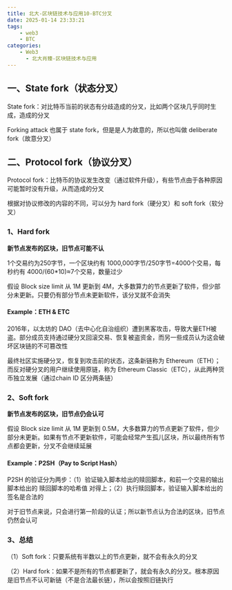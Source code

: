 ```yaml
---
title: 北大-区块链技术与应用10-BTC分叉
date: 2025-01-14 23:33:21
tags:
    - web3
    - BTC
categories:
    - Web3
      - 北大肖臻-区块链技术与应用
---
```


## 一、State fork（状态分叉）

State fork：对比特币当前的状态有分歧造成的分叉，比如两个区块几乎同时生成，造成的分叉

Forking attack 也属于 state fork，但是是人为故意的，所以也叫做 deliberate fork（故意分叉）

## 二、Protocol fork（协议分叉）

Protocol fork：比特币的协议发生改变（通过软件升级），有些节点由于各种原因可能暂时没有升级，从而造成的分叉

根据对协议修改的内容的不同，可以分为 hard fork（硬分叉）和 soft fork（软分叉）

### 1、Hard fork

**新节点发布的区块，旧节点可能不认**

1个交易约为250字节，一个区块约有 1000,000字节/250字节=4000个交易，每秒约有 4000/(60*10)≈7个交易，数量过少

假设 Block size limit 从 1M 更新到 4M，大多数算力的节点更新了软件，但少部分未更新。只要仍有部分节点未更新软件，该分叉就不会消失

#### Example：ETH & ETC

2016年，以太坊的 DAO（去中心化自治组织）遭到黑客攻击，导致大量ETH被盗。部分成员支持通过硬分叉回滚交易、恢复被盗资金，而另一些成员认为这会破坏区块链的不可篡改性

最终社区实施硬分叉，恢复到攻击前的状态，这条新链称为 Ethereum（ETH）；而反对硬分叉的用户继续使用原链，称为 Ethereum Classic（ETC），从此两种货币独立发展（通过chain ID 区分两条链）

### 2、Soft fork

**新节点发布的区块，旧节点仍会认可**

假设 Block size limit 从 1M 更新到 0.5M，大多数算力的节点更新了软件，但少部分未更新。如果有节点不更新软件，可能会经常产生孤儿区块，所以最终所有节点都会更新，分叉不会继续延展

#### Example：P2SH（Pay to Script Hash）

P2SH 的验证分为两步：（1）验证输入脚本给出的赎回脚本，和前一个交易的输出脚本给出的 赎回脚本的哈希值 对得上；（2）执行赎回脚本，验证输入脚本给出的签名是合法的

对于旧节点来说，只会进行第一阶段的认证；所以新节点认为合法的区块，旧节点仍然会认可

### 3、总结

（1）Soft fork：只要系统有半数以上的节点更新，就不会有永久的分叉

（2）Hard fork：如果不是所有的节点都更新了，就会有永久的分叉。根本原因是旧节点不认可新链（不是合法最长链），所以会按照旧链执行
